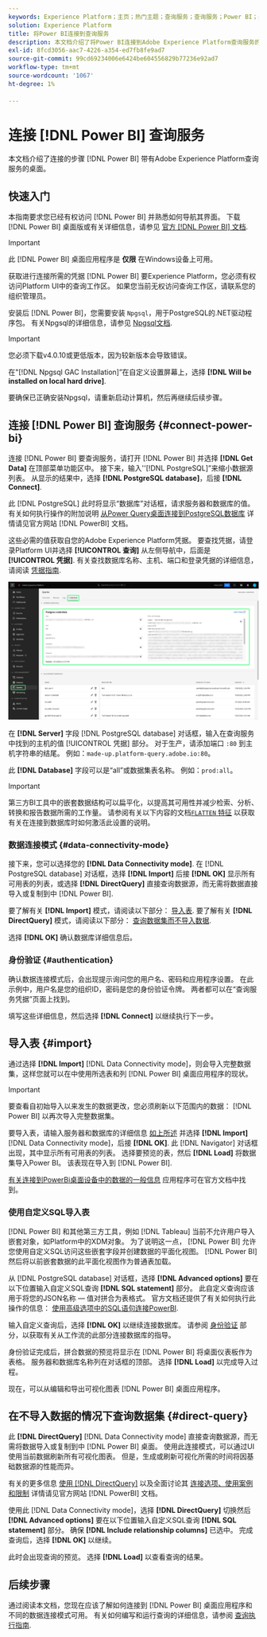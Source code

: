 ```yaml
---
keywords: Experience Platform；主页；热门主题；查询服务；查询服务；Power BI；power bi；连接到查询服务；
solution: Experience Platform
title: 将Power BI连接到查询服务
description: 本文档介绍了将Power BI连接到Adobe Experience Platform查询服务的步骤。
exl-id: 8fcd3056-aac7-4226-a354-ed7fb8fe9ad7
source-git-commit: 99cd69234006e6424be604556829b77236e92ad7
workflow-type: tm+mt
source-wordcount: '1067'
ht-degree: 1%

---
```


# 连接 [!DNL Power BI] 查询服务

本文档介绍了连接的步骤 [!DNL Power BI] 带有Adobe Experience Platform查询服务的桌面。

## 快速入门

本指南要求您已经有权访问 [!DNL Power BI] 并熟悉如何导航其界面。 下载 [!DNL Power BI] 桌面版或有关详细信息，请参见 [官方 [!DNL Power BI] 文档](https://docs.microsoft.com/zh-cn/power-bi/).

>[!IMPORTANT]
>
> 此 [!DNL Power BI] 桌面应用程序是 **仅限** 在Windows设备上可用。

获取进行连接所需的凭据 [!DNL Power BI] 要Experience Platform，您必须有权访问Platform UI中的查询工作区。 如果您当前无权访问查询工作区，请联系您的组织管理员。

安装后 [!DNL Power BI]，您需要安装 `Npgsql`，用于PostgreSQL的.NET驱动程序包。 有关Npgsql的详细信息，请参见 [Npgsql文档](https://www.npgsql.org/doc/index.html).

>[!IMPORTANT]
>
>您必须下载v4.0.10或更低版本，因为较新版本会导致错误。

在&quot;[!DNL Npgsql GAC Installation]”在自定义设置屏幕上，选择 **[!DNL Will be installed on local hard drive]**.

要确保已正确安装Npgsql，请重新启动计算机，然后再继续后续步骤。

## 连接 [!DNL Power BI] 查询服务 {#connect-power-bi}

连接 [!DNL Power BI] 要查询服务，请打开 [!DNL Power BI] 并选择 **[!DNL Get Data]** 在顶部菜单功能区中。 接下来，输入&#39;&#39;[!DNL PostgreSQL]”来缩小数据源列表。 从显示的结果中，选择 **[!DNL PostgreSQL database]**，后接 **[!DNL Connect]**.

此 [!DNL PostgreSQL] 此时将显示“数据库”对话框，请求服务器和数据库的值。 有关如何执行操作的附加说明 [从Power Query桌面连接到PostgreSQL数据库](https://learn.microsoft.com/en-us/power-query/connectors/postgresql#connect-to-a-postgresql-database-from-power-query-desktop) 详情请见官方网站 [!DNL PowerBI] 文档。

这些必需的值获取自您的Adobe Experience Platform凭据。 要查找凭据，请登录Platform UI并选择 **[!UICONTROL 查询]** 从左侧导航中，后面是 **[!UICONTROL 凭据]**. 有关查找数据库名称、主机、端口和登录凭据的详细信息，请阅读 [凭据指南](../ui/credentials.md).

![突出显示了“凭据”选项卡和“过期凭据”的“Experience Platform查询”工作区。](../images/clients/power-bi/query-service-credentials-page.png)

在 **[!DNL Server]** 字段 [!DNL PostgreSQL database] 对话框，输入在查询服务中找到的主机的值 [!UICONTROL 凭据] 部分。 对于生产，请添加端口 `:80` 到主机字符串的结尾。 例如：`made-up.platform-query.adobe.io:80`。

此 **[!DNL Database]** 字段可以是“all”或数据集表名称。 例如：`prod:all`。

>[!IMPORTANT]
>
>第三方BI工具中的嵌套数据结构可以扁平化，以提高其可用性并减少检索、分析、转换和报告数据所需的工作量。 请参阅有关以下内容的文档[`FLATTEN` 特征](../key-concepts/flatten-nested-data.md) 以获取有关在连接到数据库时如何激活此设置的说明。

### 数据连接模式 {#data-connectivity-mode}

接下来，您可以选择您的 **[!DNL Data Connectivity mode]**. 在 [!DNL PostgreSQL database] 对话框，选择 **[!DNL Import]** 后接 **[!DNL OK]** 显示所有可用表的列表，或选择 **[!DNL DirectQuery]** 直接查询数据源，而无需将数据直接导入或复制到中 [!DNL Power BI].

要了解有关 **[!DNL Import]** 模式，请阅读以下部分： [导入表](#import). 要了解有关 **[!DNL DirectQuery]** 模式，请阅读以下部分： [查询数据集而不导入数据](#direct-query).

选择 **[!DNL OK]** 确认数据库详细信息后。

### 身份验证 {#authentication}

确认数据连接模式后，会出现提示询问您的用户名、密码和应用程序设置。 在此示例中，用户名是您的组织ID，密码是您的身份验证令牌。 两者都可以在“查询服务凭据”页面上找到。

填写这些详细信息，然后选择 **[!DNL Connect]** 以继续执行下一步。

## 导入表 {#import}

通过选择 **[!DNL Import]** [!DNL Data Connectivity mode]，则会导入完整数据集，这样您就可以在中使用所选表和列 [!DNL Power BI] 桌面应用程序的现状。

>[!IMPORTANT]
>
>要查看自初始导入以来发生的数据更改，您必须刷新以下范围内的数据： [!DNL Power BI] 以再次导入完整数据集。

要导入表，请输入服务器和数据库的详细信息 [如上所述](#connect-power-bi) 并选择 **[!DNL Import]** [!DNL Data Connectivity mode]，后接 **[!DNL OK]**. 此 [!DNL Navigator] 对话框出现，其中显示所有可用表的列表。 选择要预览的表，然后 **[!DNL Load]** 将数据集导入Power BI。 该表现在导入到 [!DNL Power BI].

[有关连接到PowerBi桌面设备中的数据的一般信息](https://learn.microsoft.com/en-us/power-bi/connect-data/desktop-quickstart-connect-to-data#connect-to-data) 应用程序可在官方文档中找到。

### 使用自定义SQL导入表

[!DNL Power BI] 和其他第三方工具，例如 [!DNL Tableau] 当前不允许用户导入嵌套对象，如Platform中的XDM对象。 为了说明这一点， [!DNL Power BI] 允许您使用自定义SQL访问这些嵌套字段并创建数据的平面化视图。 [!DNL Power BI] 然后将以前嵌套数据的此平面化视图作为普通表加载。

从 [!DNL PostgreSQL database] 对话框，选择 **[!DNL Advanced options]** 要在以下位置输入自定义SQL查询 **[!DNL SQL statement]** 部分。 此自定义查询应该用于将您的JSON名称 — 值对拼合为表格式。 官方文档还提供了有关如何执行此操作的信息： [使用高级选项中的SQL语句连接PowerBI](https://learn.microsoft.com/en-us/power-query/connectors/postgresql#connect-using-advanced-options).

输入自定义查询后，选择 **[!DNL OK]** 以继续连接数据库。 请参阅 [身份验证](#authentication) 部分，以获取有关从工作流的此部分连接数据库的指导。

身份验证完成后，拼合数据的预览将显示在 [!DNL Power BI] 将桌面仪表板作为表格。 服务器和数据库名称列在对话框的顶部。 选择 **[!DNL Load]** 以完成导入过程。

现在，可以从编辑和导出可视化图表 [!DNL Power BI] 桌面应用程序。

## 在不导入数据的情况下查询数据集 {#direct-query}

此 **[!DNL DirectQuery]** [!DNL Data Connectivity mode] 直接查询数据源，而无需将数据导入或复制到中 [!DNL Power BI] 桌面。 使用此连接模式，可以通过UI使用当前数据刷新所有可视化图表。 但是，生成或刷新可视化所需的时间将因基础数据源的性能而异。

有关的更多信息 [使用 [!DNL DirectQuery]](https://learn.microsoft.com/en-us/power-bi/connect-data/desktop-use-directquery) 以及全面讨论其 [连接选项、使用案例和限制](https://learn.microsoft.com/en-us/power-bi/connect-data/desktop-directquery-about) 详情请见官方网站 [!DNL PowerBI] 文档。

使用此 [!DNL Data Connectivity mode]，选择 **[!DNL DirectQuery]** 切换然后 **[!DNL Advanced options]** 要在以下位置输入自定义SQL查询 **[!DNL SQL statement]** 部分。 确保 **[!DNL Include relationship columns]** 已选中。 完成查询后，选择 **[!DNL OK]** 以继续。

此时会出现查询的预览。 选择 **[!DNL Load]** 以查看查询的结果。

## 后续步骤

通过阅读本文档，您现在应该了解如何连接到 [!DNL Power BI] 桌面应用程序和不同的数据连接模式可用。 有关如何编写和运行查询的详细信息，请参阅 [查询执行指南](../best-practices/writing-queries.md).
